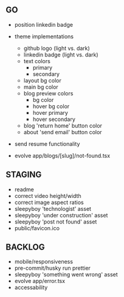 ## GO
- position linkedin badge
- theme implementations
  - github logo (light vs. dark)
  - linkedin badge (light vs. dark)
  - text colors
    - primary
    - secondary
  - layout bg color
  - main bg color
  - blog preview colors
    - bg color
    - hover bg color
    - hover primary
    - hover secondary
  - blog 'return home' button color
  - about 'send email' button color

- send resume functionality
- evolve app/blogs/[slug]/not-found.tsx

## STAGING
- readme
- correct video height/width
- correct image aspect ratios
- sleepyboy 'technologist' asset
- sleepyboy 'under construction' asset
- sleepyboy 'post not found' asset
- public/favicon.ico

## BACKLOG
- mobile/responsiveness
- pre-commit/husky run prettier
- sleepyboy 'something went wrong' asset
- evolve app/error.tsx
- accessability